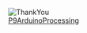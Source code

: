 ![ThankYou](https://user-images.githubusercontent.com/47455265/166155431-8e1e8a6e-d25b-4ccd-85e4-5a02a01facbc.png)
<br>[P9ArduinoProcessing](https://github.com/lucasolip/P9ArduinoProcessing)
